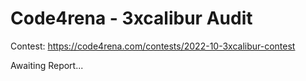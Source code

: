 # Code4rena - 3xcalibur Audit 

Contest: https://code4rena.com/contests/2022-10-3xcalibur-contest

Awaiting Report... 